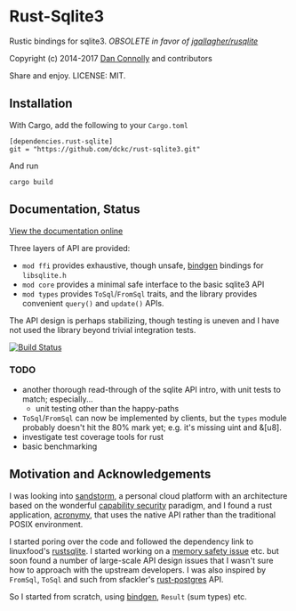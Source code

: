# Rust-Sqlite3

Rustic bindings for sqlite3. *OBSOLETE in favor of [jgallagher/rusqlite](https://github.com/jgallagher/rusqlite)*

Copyright (c) 2014-2017 [Dan Connolly][dckc] and contributors

Share and enjoy. LICENSE: MIT.

[dckc]: http://www.madmode.com/


## Installation

With Cargo, add the following to your `Cargo.toml`

    [dependencies.rust-sqlite]
    git = "https://github.com/dckc/rust-sqlite3.git"

And run
    
    cargo build


## Documentation, Status

[View the documentation online][docs]

Three layers of API are provided:

  - `mod ffi` provides exhaustive, though unsafe, [bindgen] bindings for `libsqlite.h`
  - `mod core` provides a minimal safe interface to the basic sqlite3 API
  - `mod types` provides `ToSql`/`FromSql` traits, and the library provides
    convenient `query()` and `update()` APIs.
  
The API design is perhaps stabilizing, though testing is uneven and I
have not used the library beyond trivial integration tests.

[docs]: http://dckc.github.io/rust-sqlite3
[![Build Status](https://travis-ci.org/dckc/rust-sqlite3.svg?branch=master)](https://travis-ci.org/dckc/rust-sqlite3)

### TODO

  - another thorough read-through of the sqlite API intro,
    with unit tests to match; especially...
    - unit testing other than the happy-paths
  - `ToSql`/`FromSql` can now be implemented by clients,
    but the `types` module probably doesn't hit the 80% mark yet;
    e.g. it's missing uint and &[u8].
  - investigate test coverage tools for rust
  - basic benchmarking


## Motivation and Acknowledgements

I was looking into [sandstorm][], a personal cloud platform with an
architecture based on the wonderful [capability security][capsec]
paradigm, and I found a rust application, [acronymy][], that uses the
native API rather than the traditional POSIX environment.

[sandstorm]: https://sandstorm.io/
[capsec]: http://www.erights.org/elib/capability/ode/ode-capabilities.html
[acronymy]: https://github.com/dwrensha/acronymy
[bindgen]: https://github.com/crabtw/rust-bindgen

I started poring over the code and followed the dependency link to
linuxfood's [rustsqlite][]. I started working on a [memory safety
issue][92] etc. but soon found a number of large-scale API design
issues that I wasn't sure how to approach with the upstream
developers. I was also inspired by `FromSql`, `ToSql` and such
from sfackler's [rust-postgres] API.

So I started from scratch, using [bindgen][], `Result` (sum types) etc.

[rustsqlite]: https://github.com/linuxfood/rustsqlite
[92]: https://github.com/linuxfood/rustsqlite/issues/92
[rust-postgres]: https://github.com/sfackler/rust-postgres
[bindgen]: https://github.com/crabtw/rust-bindgen

